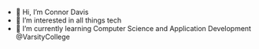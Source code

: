 - 👋 Hi, I’m Connor Davis
- 👀 I’m interested in all things tech
- 🌱 I’m currently learning Computer Science and Application Development @VarsityCollege

<!---
cdavis-thusa/cdavis-thusa is a ✨ special ✨ repository because its `README.md` (this file) appears on your GitHub profile.
You can click the Preview link to take a look at your changes.
--->
